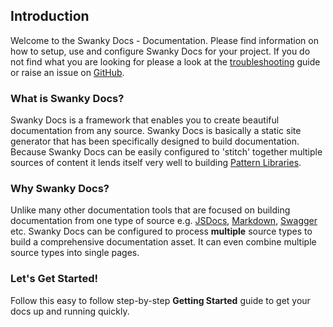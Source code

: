 ## Introduction

Welcome to the Swanky Docs - Documentation. Please find information on how to setup, use and configure Swanky Docs for your project. If you do not find what you are looking for please a look at the [troubleshooting](/troubleshooting.html) guide or raise an issue on [GitHub](https://github.com/swanky-docs/generator-swanky/issues).

### What is Swanky Docs?
Swanky Docs is a framework that enables you to create beautiful documentation from any source. Swanky Docs is basically a static site generator that has been specifically designed to build documentation. Because Swanky Docs can be easily configured to 'stitch' together multiple sources of content it lends itself very well to building [Pattern Libraries](https://patterns.swanky-docs.org/).

### Why Swanky Docs?
Unlike many other documentation tools that are focused on building documentation from one type of source e.g. [JSDocs](http://usejsdoc.org/), [Markdown](https://daringfireball.net/projects/markdown/), [Swagger](http://swagger.io/) etc. Swanky Docs can be configured to process **multiple** source types to build a comprehensive documentation asset. It can even combine multiple source types into single pages.

### Let's Get Started!
Follow this easy to follow step-by-step __Getting Started__ guide to get your docs up and running quickly.
